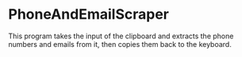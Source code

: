 # PhoneAndEmailScraper

This program takes the input of the clipboard and extracts the phone numbers and emails from it, then copies them back to the keyboard.
